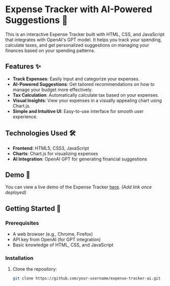 # Expense Tracker with AI-Powered Suggestions 💸

This is an interactive Expense Tracker built with HTML, CSS, and JavaScript that integrates with OpenAI's GPT model. It helps you track your spending, calculate taxes, and get personalized suggestions on managing your finances based on your spending patterns.

## Features ✨

- **Track Expenses**: Easily input and categorize your expenses.
- **AI-Powered Suggestions**: Get tailored recommendations on how to manage your budget more effectively.
- **Tax Calculation**: Automatically calculate tax based on your expenses.
- **Visual Insights**: View your expenses in a visually appealing chart using Chart.js.
- **Simple and Intuitive UI**: Easy-to-use interface for smooth user experience.

## Technologies Used 🛠️

- **Frontend**: HTML5, CSS3, JavaScript
- **Charts**: Chart.js for visualizing expenses
- **AI Integration**: OpenAI GPT for generating financial suggestions

## Demo 🎥

You can view a live demo of the Expense Tracker [here](#). *(Add link once deployed)*

## Getting Started 🚀

### Prerequisites

- A web browser (e.g., Chrome, Firefox)
- API key from OpenAI (for GPT integration)
- Basic knowledge of HTML, CSS, and JavaScript

### Installation

1. Clone the repository:
   ```bash
   git clone https://github.com/your-username/expense-tracker-ai.git
